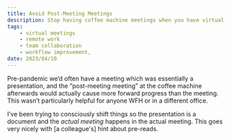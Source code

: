 ```yaml
---
title: Avoid Post-Meeting Meetings
description: Stop having coffee machine meetings when you have virtual meetings.
tags:
    - virtual meetings
    - remote work
    - team collaboration
    - workflow improvement,
date: 2023/04/10
---
```


Pre-pandemic we’d often have a meeting which was essentially a presentation, and
the “post-meeting meeting” at the coffee machine afterwards would actually cause
more forward progress than the meeting. This wasn’t particularly helpful for
anyone WFH or in a different office.

I’ve been trying to consciously shift things so the presentation is a document
and the _actual meeting_ happens in the actual meeting. This goes very nicely
with \[a colleague's] hint about pre-reads.
